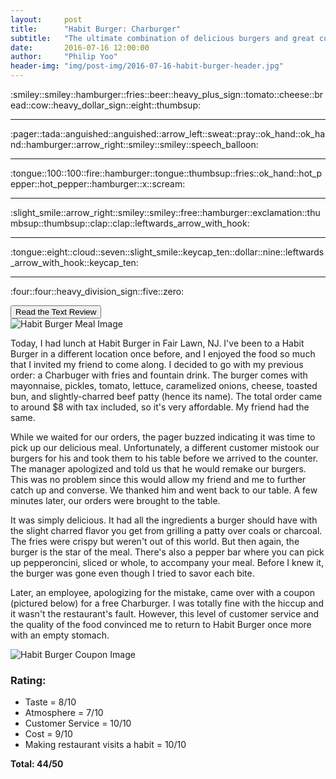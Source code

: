 ```yaml
---
layout:     post
title:      "Habit Burger: Charburger"
subtitle:   "The ultimate combination of delicious burgers and great customer service"
date:       2016-07-16 12:00:00
author:     "Philip Yoo"
header-img: "img/post-img/2016-07-16-habit-burger-header.jpg"
---
```


<!-- http://emoji.codes/# -->
<div class="convert-emoji">
	<p>:smiley::smiley::hamburger::fries::beer::heavy_plus_sign::tomato::cheese::bread::cow::heavy_dollar_sign::eight::thumbsup:</p>
	<hr/>
	<p>:pager::tada::anguished::anguished::arrow_left::sweat::pray::ok_hand::ok_hand::hamburger::arrow_right::smiley::smiley::speech_balloon:</p>
	<hr/>
	<p>:tongue::100::100::fire::hamburger::tongue::thumbsup::fries::ok_hand::hot_pepper::hot_pepper::hamburger::x::scream:</p>
	<hr/>
	<p>:slight_smile::arrow_right::smiley::smiley::free::hamburger::exclamation::thumbsup::thumbsup::clap::clap::leftwards_arrow_with_hook:</p>
	<hr/>
	<p>:tongue::eight::cloud::seven::slight_smile::keycap_ten::dollar::nine::leftwards_arrow_with_hook::keycap_ten:</p>
	<hr/>
	<p>:four::four::heavy_division_sign::five::zero:</p>
</div>
<button type="button" class="btn" id="review-toggle">Read the Text Review</button>
<div class="text-review">
	<img src="{{ site.baseurl }}/img/post-img/2016-07-16-habit-burger-img1.jpg" alt="Habit Burger Meal Image">
	<p>Today, I had lunch at Habit Burger in Fair Lawn, NJ. I've been to a Habit Burger in a different location once before, and I enjoyed the food so much that I invited my friend to come along. I decided to go with my previous order: a Charbuger with fries and fountain drink. The burger comes with mayonnaise, pickles, tomato, lettuce, caramelized onions, cheese, toasted bun, and slightly-charred beef patty (hence its name). The total order came to around $8 with tax included, so it's very affordable. My friend had the same.</p>
	<p>While we waited for our orders, the pager buzzed indicating it was time to pick up our delicious meal. Unfortunately, a different customer mistook our burgers for his and took them to his table before we arrived to the counter. The manager apologized and told us that he would remake our burgers. This was no problem since this would allow my friend and me to further catch up and converse. We thanked him and went back to our table. A few minutes later, our orders were brought to the table.</p>
	<p>It was simply delicious. It had all the ingredients a burger should have with the slight charred flavor you get from grilling a patty over coals or charcoal. The fries were crispy but weren't out of this world. But then again, the burger is the star of the meal. There's also a pepper bar where you can pick up pepperoncini, sliced or whole, to accompany your meal. Before I knew it, the burger was gone even though I tried to savor each bite.</p>
	<p>Later, an employee, apologizing for the mistake, came over with a coupon (pictured below) for a free Charburger. I was totally fine with the hiccup and it wasn't the restaurant's fault. However, this level of customer service and the quality of the food convinced me to return to Habit Burger once more with an empty stomach.</p>
	<img src="{{ site.baseurl }}/img/post-img/2016-07-16-habit-burger-img2.jpg" alt="Habit Burger Coupon Image">
	<h3>Rating:</h3>
	<ul>
		<li>Taste = 8/10</li>
		<li>Atmosphere = 7/10</li>
		<li>Customer Service = 10/10</li>
		<li>Cost = 9/10</li>
		<li>Making restaurant visits a habit = 10/10</li>
	</ul>
	<strong>Total: 44/50</strong>
</div>